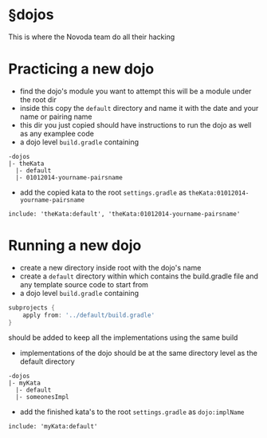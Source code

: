 §dojos
=====

This is where the Novoda team do all their hacking

# Practicing a new dojo

- find the dojo's module you want to attempt this will be a module under the root dir
- inside this copy the `default` directory and name it with the date and your name or pairing name
- this dir you just copied should have instructions to run the dojo as well as any examplee code
- a dojo level `build.gradle` containing 

```
-dojos
|- theKata
  |- default
  |- 01012014-yourname-pairsname
```

- add the copied kata to the root `settings.gradle` as `theKata:01012014-yourname-pairsname`

```
include: 'theKata:default', 'theKata:01012014-yourname-pairsname'
```

# Running a new dojo

- create a new directory inside root with the dojo's name
- create a `default` directory within which contains the build.gradle file and any template source code to start from
- a dojo level `build.gradle` containing 

```groovy
subprojects {
	apply from: '../default/build.gradle'
}
```
should be added to keep all the implementations using the same build

- implementations of the dojo should be at the same directory level as the default directory
 
```
-dojos
|- myKata
  |- default
  |- someonesImpl
```

- add the finished kata's to the root `settings.gradle` as `dojo:implName`

```
include: 'myKata:default'
```
